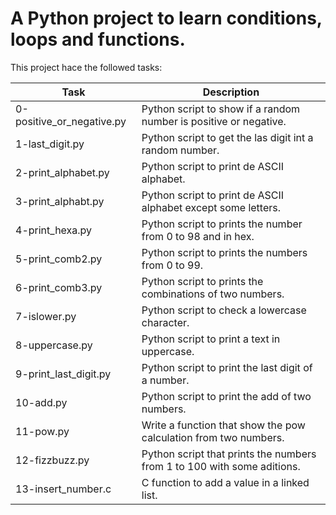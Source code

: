 # A Python project to learn conditions, loops and functions.

This project hace the followed tasks:

| Task | Description |
| ---- | ----------- |
| 0-positive_or_negative.py | Python script to show if a random number is positive or negative. |
| 1-last_digit.py | Python script to get the las digit int a random number. |
| 2-print_alphabet.py | Python script to print de ASCII alphabet. |
| 3-print_alphabt.py | Python script to print de ASCII alphabet except some letters. |
| 4-print_hexa.py | Python script to prints the number from 0 to 98 and in hex. |
| 5-print_comb2.py | Python script to prints the numbers from 0 to 99. |
| 6-print_comb3.py | Python script to prints the combinations of two numbers. |
| 7-islower.py | Python script to check a lowercase character. |
| 8-uppercase.py | Python script to print a text in uppercase. |
| 9-print_last_digit.py | Python script to print the last digit of a number. |
| 10-add.py | Python script to print the add of two numbers. |
| 11-pow.py | Write a function that show the pow calculation from two numbers. |
| 12-fizzbuzz.py | Python script that prints the numbers from 1 to 100 with some aditions. |
| 13-insert_number.c | C function to add a value in a linked list. |